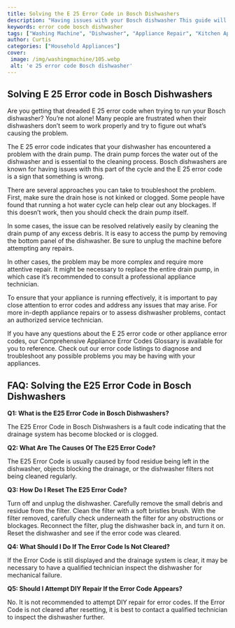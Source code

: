 ```yaml
---
title: Solving the E 25 Error Code in Bosch Dishwashers
description: "Having issues with your Bosch dishwasher This guide will show you how to fix the E 25 error code so you can get your dishwasher running again"
keywords: error code bosch dishwasher
tags: ["Washing Machine", "Dishwasher", "Appliance Repair", "Kitchen Appliances", "Clean Appliance", "Appliance Brand"]
author: Curtis
categories: ["Household Appliances"]
cover: 
 image: /img/washingmachine/105.webp
 alt: 'e 25 error code Bosch dishwasher'
---
```

## Solving E 25 Error code in Bosch Dishwashers
Are you getting that dreaded E 25 error code when trying to run your Bosch dishwasher? You’re not alone! Many people are frustrated when their dishwashers don’t seem to work properly and try to figure out what’s causing the problem.

The E 25 error code indicates that your dishwasher has encountered a problem with the drain pump. The drain pump forces the water out of the dishwasher and is essential to the cleaning process. Bosch dishwashers are known for having issues with this part of the cycle and the E 25 error code is a sign that something is wrong.

There are several approaches you can take to troubleshoot the problem. First, make sure the drain hose is not kinked or clogged. Some people have found that running a hot water cycle can help clear out any blockages. If this doesn’t work, then you should check the drain pump itself.

In some cases, the issue can be resolved relatively easily by cleaning the drain pump of any excess debris. It is easy to access the pump by removing the bottom panel of the dishwasher. Be sure to unplug the machine before attempting any repairs.

In other cases, the problem may be more complex and require more attentive repair. It might be necessary to replace the entire drain pump, in which case it’s recommended to consult a professional appliance technician.

To ensure that your appliance is running effectively, it is important to pay close attention to error codes and address any issues that may arise. For more in-depth appliance repairs or to assess dishwasher problems, contact an authorized service technician. 

If you have any questions about the E 25 error code or other appliance error codes, our Comprehensive Appliance Error Codes Glossary is available for you to reference. Check out our error code listings to diagnose and troubleshoot any possible problems you may be having with your appliances.
## FAQ: Solving the E25 Error Code in Bosch Dishwashers 

**Q1: What is the E25 Error Code in Bosch Dishwashers?**

The E25 Error Code in Bosch Dishwashers is a fault code indicating that the drainage system has become blocked or is clogged. 

**Q2: What Are The Causes Of The E25 Error Code?**

The E25 Error Code is usually caused by food residue being left in the dishwasher, objects blocking the drainage, or the dishwasher filters not being cleaned regularly. 

**Q3: How Do I Reset The E25 Error Code?**

Turn off and unplug the dishwasher. Carefully remove the small debris and residue from the filter. Clean the filter with a soft bristles brush. With the filter removed, carefully check underneath the filter for any obstructions or blockages. Reconnect the filter, plug the dishwasher back in, and turn it on. Reset the dishwasher and see if the error code was cleared.

**Q4: What Should I Do If The Error Code Is Not Cleared?**

If the Error Code is still displayed and the drainage system is clear, it may be necessary to have a qualified technician inspect the dishwasher for mechanical failure.

**Q5: Should I Attempt DIY Repair If the Error Code Appears?**

No. It is not recommended to attempt DIY repair for error codes. If the Error Code is not cleared after resetting, it is best to contact a qualified technician to inspect the dishwasher further.
